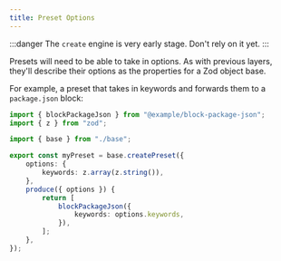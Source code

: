 ```yaml
---
title: Preset Options
---
```


:::danger
The `create` engine is very early stage.
Don't rely on it yet.
:::

Presets will need to be able to take in options.
As with previous layers, they'll describe their options as the properties for a Zod object base.

For example, a preset that takes in keywords and forwards them to a `package.json` block:

```ts
import { blockPackageJson } from "@example/block-package-json";
import { z } from "zod";

import { base } from "./base";

export const myPreset = base.createPreset({
	options: {
		keywords: z.array(z.string()),
	},
	produce({ options }) {
		return [
			blockPackageJson({
				keywords: options.keywords,
			}),
		];
	},
});
```
